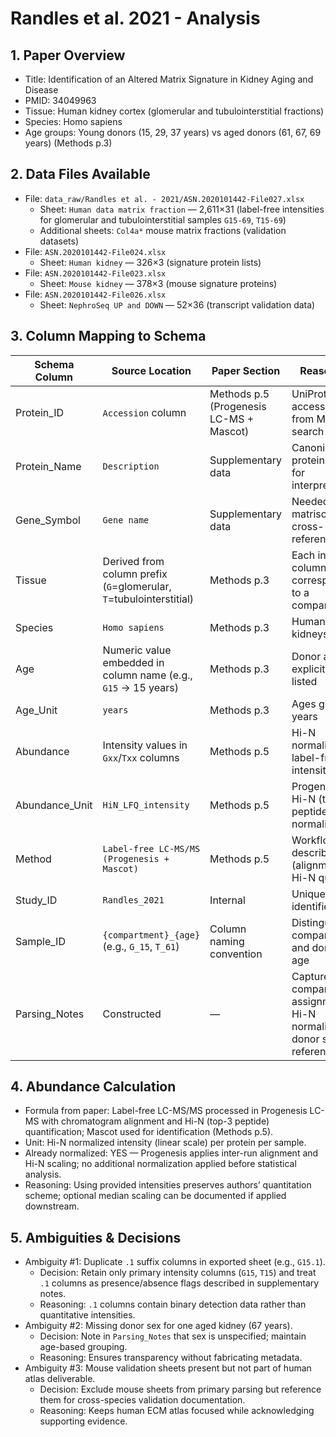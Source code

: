 # Randles et al. 2021 - Analysis

## 1. Paper Overview
- Title: Identification of an Altered Matrix Signature in Kidney Aging and Disease
- PMID: 34049963
- Tissue: Human kidney cortex (glomerular and tubulointerstitial fractions)
- Species: Homo sapiens
- Age groups: Young donors (15, 29, 37 years) vs aged donors (61, 67, 69 years) (Methods p.3)

## 2. Data Files Available
- File: `data_raw/Randles et al. - 2021/ASN.2020101442-File027.xlsx`
  - Sheet: `Human data matrix fraction` — 2,611×31 (label-free intensities for glomerular and tubulointerstitial samples `G15-69`, `T15-69`)
  - Additional sheets: `Col4a*` mouse matrix fractions (validation datasets)
- File: `ASN.2020101442-File024.xlsx`
  - Sheet: `Human kidney` — 326×3 (signature protein lists)
- File: `ASN.2020101442-File023.xlsx`
  - Sheet: `Mouse kidney` — 378×3 (mouse signature proteins)
- File: `ASN.2020101442-File026.xlsx`
  - Sheet: `NephroSeq UP and DOWN` — 52×36 (transcript validation data)

## 3. Column Mapping to Schema
| Schema Column | Source Location | Paper Section | Reasoning |
|---------------|----------------|---------------|-----------|
| Protein_ID | `Accession` column | Methods p.5 (Progenesis LC-MS + Mascot) | UniProt accession from Mascot search |
| Protein_Name | `Description` | Supplementary data | Canonical protein name for interpretability |
| Gene_Symbol | `Gene name` | Supplementary data | Needed for matrisome cross-reference |
| Tissue | Derived from column prefix (`G`=glomerular, `T`=tubulointerstitial) | Methods p.3 | Each intensity column corresponds to a compartment |
| Species | `Homo sapiens` | Methods p.3 | Human donor kidneys |
| Age | Numeric value embedded in column name (e.g., `G15` → 15 years) | Methods p.3 | Donor ages explicitly listed |
| Age_Unit | `years` | Methods p.3 | Ages given in years |
| Abundance | Intensity values in `Gxx`/`Txx` columns | Methods p.5 | Hi-N normalized label-free intensities |
| Abundance_Unit | `HiN_LFQ_intensity` | Methods p.5 | Progenesis Hi-N (top-3 peptide) normalization |
| Method | `Label-free LC-MS/MS (Progenesis + Mascot)` | Methods p.5 | Workflow described (alignment, Hi-N quant) |
| Study_ID | `Randles_2021` | Internal | Unique identifier |
| Sample_ID | `{compartment}_{age}` (e.g., `G_15`, `T_61`) | Column naming convention | Distinguishes compartment and donor age |
| Parsing_Notes | Constructed | — | Capture compartment assignment, Hi-N normalization, donor sex if referenced |

## 4. Abundance Calculation
- Formula from paper: Label-free LC-MS/MS processed in Progenesis LC-MS with chromatogram alignment and Hi-N (top-3 peptide) quantification; Mascot used for identification (Methods p.5).
- Unit: Hi-N normalized intensity (linear scale) per protein per sample.
- Already normalized: YES — Progenesis applies inter-run alignment and Hi-N scaling; no additional normalization applied before statistical analysis.
- Reasoning: Using provided intensities preserves authors’ quantitation scheme; optional median scaling can be documented if applied downstream.

## 5. Ambiguities & Decisions
- Ambiguity #1: Duplicate `.1` suffix columns in exported sheet (e.g., `G15.1`).
  - Decision: Retain only primary intensity columns (`G15`, `T15`) and treat `.1` columns as presence/absence flags described in supplementary notes.
  - Reasoning: `.1` columns contain binary detection data rather than quantitative intensities.
- Ambiguity #2: Missing donor sex for one aged kidney (67 years).
  - Decision: Note in `Parsing_Notes` that sex is unspecified; maintain age-based grouping.
  - Reasoning: Ensures transparency without fabricating metadata.
- Ambiguity #3: Mouse validation sheets present but not part of human atlas deliverable.
  - Decision: Exclude mouse sheets from primary parsing but reference them for cross-species validation documentation.
  - Reasoning: Keeps human ECM atlas focused while acknowledging supporting evidence.
